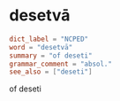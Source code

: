 # desetvā

``` toml
dict_label = "NCPED"
word = "desetvā"
summary = "of deseti"
grammar_comment = "absol."
see_also = ["deseti"]
```

of deseti

